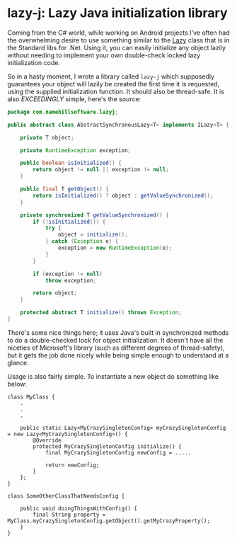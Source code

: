# lazy-j: Lazy Java initialization library

Coming from the C# world, while working on Android projects I've often had the
overwhelming desire to use something similar to the
[Lazy](https://msdn.microsoft.com/en-us/library/dd642331%28v=vs.110%29.aspx)
class that is in the Standard libs for .Net. Using it, you can easily initialize
any object lazily without needing to implement your own double-check locked
lazy initialization code.

So in a hasty moment, I wrote a library called `lazy-j` which supposedly guarantees
your object will lazily be created the first time it is requested, using the
supplied initialization function. It should also be thread-safe. It is also
*EXCEEDINGLY* simple, here's the source:

```java
package com.namehillsoftware.lazyj;

public abstract class AbstractSynchronousLazy<T> implements ILazy<T> {

	private T object;

	private RuntimeException exception;

	public boolean isInitialized() {
		return object != null || exception != null;
	}

	public final T getObject() {
		return isInitialized() ? object : getValueSynchronized();
	}

	private synchronized T getValueSynchronized() {
		if (!isInitialized()) {
			try {
				object = initialize();
			} catch (Exception e) {
				exception = new RuntimeException(e);
			}
		}

		if (exception != null)
			throw exception;

		return object;
	}

	protected abstract T initialize() throws Exception;
}
```

There's some nice things here; it uses Java's built in synchronized methods to
do a double-checked lock for object initialization. It doesn't have all the
niceties of Microsoft's library (such as different degrees of thread-safety),
but it gets the job done nicely while being simple enough to understand at a
glance.

Usage is also fairly simple. To instantiate a new object do something like below:

```
class MyClass {
    .
    .
    .

    public static Lazy<MyCrazySingletonConfig> myCrazySingletonConfig = new Lazy<MyCrazySingletonConfig>() {
        @Override
		protected MyCrazySingletonConfig initialize() {
            final MyCrazySingletonConfig newConfig = .....

            return newConfig;
        }
    };    
}

class SomeOtherClassThatNeedsConfig {

    public void doingThingsWithConfig() {
        final String property = MyClass.myCrazySingletonConfig.getObject().getMyCrazyProperty();
    }
}
```
